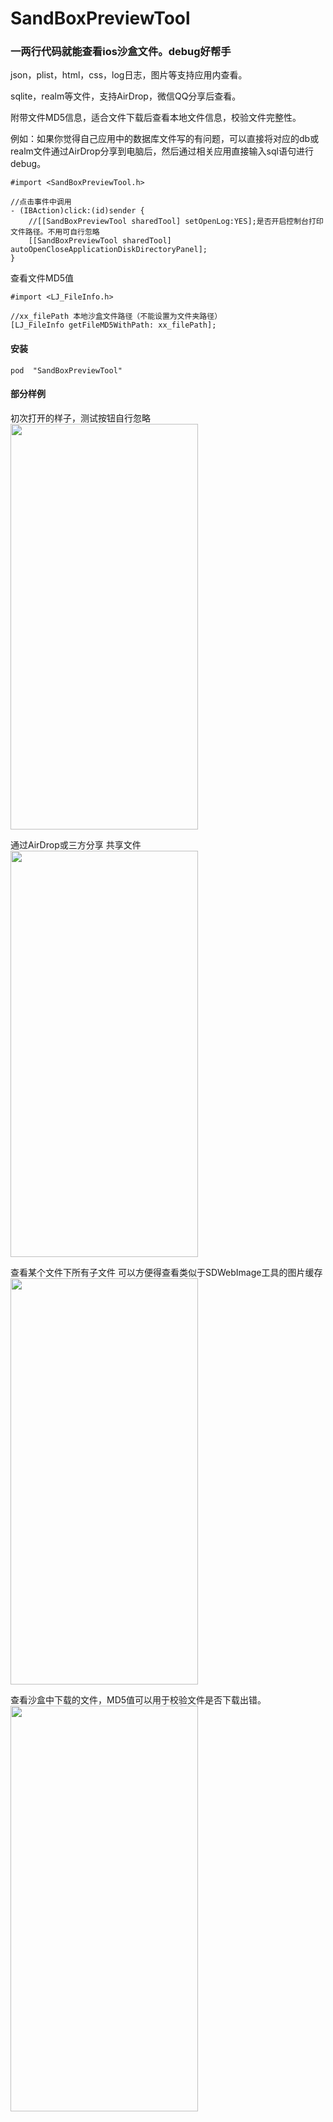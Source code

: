 # SandBoxPreviewTool

### 一两行代码就能查看ios沙盒文件。debug好帮手

json，plist，html，css，log日志，图片等支持应用内查看。

sqlite，realm等文件，支持AirDrop，微信QQ分享后查看。

附带文件MD5信息，适合文件下载后查看本地文件信息，校验文件完整性。

例如：如果你觉得自己应用中的数据库文件写的有问题，可以直接将对应的db或realm文件通过AirDrop分享到电脑后，然后通过相关应用直接输入sql语句进行debug。

```
#import <SandBoxPreviewTool.h>

//点击事件中调用
- (IBAction)click:(id)sender {
    //[[SandBoxPreviewTool sharedTool] setOpenLog:YES];是否开启控制台打印文件路径。不用可自行忽略
    [[SandBoxPreviewTool sharedTool] autoOpenCloseApplicationDiskDirectoryPanel];
}
```

查看文件MD5值
```
#import <LJ_FileInfo.h>

//xx_filePath 本地沙盒文件路径（不能设置为文件夹路径）
[LJ_FileInfo getFileMD5WithPath: xx_filePath];
```
#### 安装
```
pod  "SandBoxPreviewTool"
```

#### 部分样例

初次打开的样子，测试按钮自行忽略
<br/>
<img src="http://toobob-merchant.oss-cn-shanghai.aliyuncs.com/git/Screen%20ShotiPhoneX.png" width = "300" height = "649.6"/>

通过AirDrop或三方分享 共享文件
<br/>
<img src="http://toobob-merchant.oss-cn-shanghai.aliyuncs.com/git/share.png" width = "300" height = "649.6"/>

查看某个文件下所有子文件 可以方便得查看类似于SDWebImage工具的图片缓存
<br/>
<img src="http://toobob-merchant.oss-cn-shanghai.aliyuncs.com/git/img.png" width = "300" height = "649.6"/>

查看沙盒中下载的文件，MD5值可以用于校验文件是否下载出错。
<br/>
<img src="http://toobob-merchant.oss-cn-shanghai.aliyuncs.com/git/cv.png" width = "300" height = "649.6"/>
